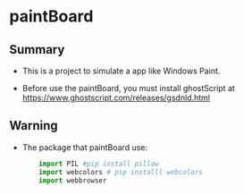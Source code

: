 # paintBoard

## Summary
- This is a project to simulate a app like Windows Paint.

-  Before use the paintBoard, you must install ghostScript at https://www.ghostscript.com/releases/gsdnld.html

##  Warning
- The package that paintBoard use:
    ``` python
        import PIL #pip install pillow
        import webcolors # pip installl webcolors
        import webbrowser 
    ```